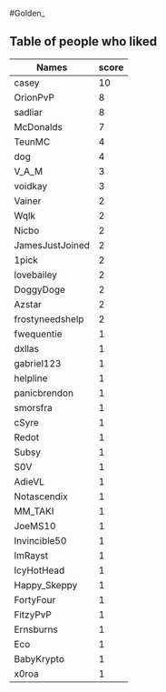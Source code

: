 #Golden_
## Table of people who liked
Names | score
--- | ---
casey | 10
OrionPvP | 8
sadliar | 8
McDonalds | 7
TeunMC | 4
dog | 4
V_A_M | 3
voidkay | 3
Vainer | 2
Wqlk | 2
Nicbo | 2
JamesJustJoined | 2
1pick | 2
lovebailey | 2
DoggyDoge | 2
Azstar | 2
frostyneedshelp | 2
fwequentie | 1
dxllas | 1
gabriel123 | 1
helpline | 1
panicbrendon | 1
smorsfra | 1
cSyre | 1
Redot | 1
Subsy | 1
S0V | 1
AdieVL | 1
Notascendix | 1
MM_TAKI | 1
JoeMS10 | 1
Invincible50 | 1
ImRayst | 1
IcyHotHead | 1
Happy_Skeppy | 1
FortyFour | 1
FitzyPvP | 1
Ernsburns | 1
Eco | 1
BabyKrypto | 1
x0roa | 1
